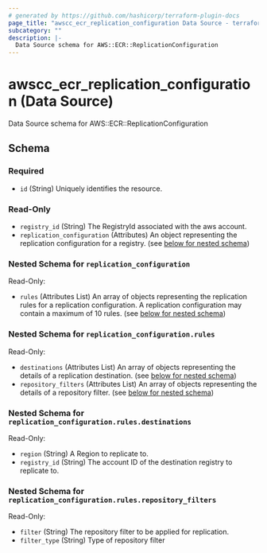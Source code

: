 ```yaml
---
# generated by https://github.com/hashicorp/terraform-plugin-docs
page_title: "awscc_ecr_replication_configuration Data Source - terraform-provider-awscc"
subcategory: ""
description: |-
  Data Source schema for AWS::ECR::ReplicationConfiguration
---
```


# awscc_ecr_replication_configuration (Data Source)

Data Source schema for AWS::ECR::ReplicationConfiguration



<!-- schema generated by tfplugindocs -->
## Schema

### Required

- `id` (String) Uniquely identifies the resource.

### Read-Only

- `registry_id` (String) The RegistryId associated with the aws account.
- `replication_configuration` (Attributes) An object representing the replication configuration for a registry. (see [below for nested schema](#nestedatt--replication_configuration))

<a id="nestedatt--replication_configuration"></a>
### Nested Schema for `replication_configuration`

Read-Only:

- `rules` (Attributes List) An array of objects representing the replication rules for a replication configuration. A replication configuration may contain a maximum of 10 rules. (see [below for nested schema](#nestedatt--replication_configuration--rules))

<a id="nestedatt--replication_configuration--rules"></a>
### Nested Schema for `replication_configuration.rules`

Read-Only:

- `destinations` (Attributes List) An array of objects representing the details of a replication destination. (see [below for nested schema](#nestedatt--replication_configuration--rules--destinations))
- `repository_filters` (Attributes List) An array of objects representing the details of a repository filter. (see [below for nested schema](#nestedatt--replication_configuration--rules--repository_filters))

<a id="nestedatt--replication_configuration--rules--destinations"></a>
### Nested Schema for `replication_configuration.rules.destinations`

Read-Only:

- `region` (String) A Region to replicate to.
- `registry_id` (String) The account ID of the destination registry to replicate to.


<a id="nestedatt--replication_configuration--rules--repository_filters"></a>
### Nested Schema for `replication_configuration.rules.repository_filters`

Read-Only:

- `filter` (String) The repository filter to be applied for replication.
- `filter_type` (String) Type of repository filter


